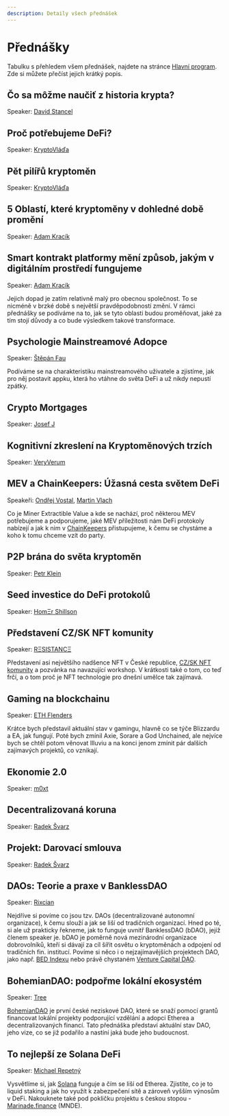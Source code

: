 ```yaml
---
description: Detaily všech přednášek
---
```


# Přednášky

Tabulku s přehledem všem přednášek, najdete na stránce [Hlavní program](./). Zde si můžete přečíst jejich krátký popis.

## Čo sa môžme naučiť z historia krypta?

Speaker: [David Stancel](../prednasejici.md#david-stancel)

## Proč potřebujeme DeFi?

Speaker: [KryptoVláďa](../prednasejici.md#kryptovlada)

## Pět pilířů kryptoměn

Speaker: [KryptoVláďa](../prednasejici.md#kryptovlada)

## 5 Oblastí, které kryptoměny v dohledné době promění

Speaker: [Adam Kracík](../prednasejici.md#adam-kracik)

## Smart kontrakt platformy mění způsob, jakým v digitálním prostředí fungujeme

Speaker: [Adam Kracík](../prednasejici.md#adam-kracik)

Jejich dopad je zatím relativně malý pro obecnou společnost. To se nicméně v brzké době s největší pravděpodobností změní. V rámci přednášky se podíváme na to, jak se tyto oblasti budou proměňovat, jaké za tím stojí důvody a co bude výsledkem takové transformace.

## **Psychologie Mainstreamové Adopce**

Speaker: [Štěpán Fau](https://ethbrno.gwei.cz/prednasejici#stepan-fau)

Podíváme se na charakteristiku mainstreamového uživatele a zjistíme, jak pro něj postavit appku, která ho vtáhne do světa DeFi a už nikdy nepustí zpátky.

## Crypto Mortgages

Speaker: [Josef J](https://ethbrno.gwei.cz/prednasejici#josef-j)

## Kognitivní zkreslení na Kryptoměnových trzích

Speaker: [VeryVerum](../prednasejici.md#veryverum)

## MEV a ChainKeepers: Úžasná cesta světem DeFi

Speakeři: [Ondřej Vostal](../prednasejici.md#ondrej-vostal), [Martin Vlach](../prednasejici.md#martin-vlach)

Co je Miner Extractible Value a kde se nachází, proč některou MEV potřebujeme a podporujeme, jaké MEV příležitosti nám DeFi protokoly nabízejí a jak k nim v [ChainKeepers](https://www.chainkeepers.io/) přistupujeme, k čemu se chystáme a koho k tomu chceme vzít do party.

## P2P brána do světa kryptoměn

Speaker: [Petr Klein](../prednasejici.md#petr-klein)

## **Seed investice do DeFi protokolů**

Speaker: [HomΞr Shillson](../prednasejici.md#homksr-shillson)

## Představení CZ/SK NFT komunity

Speaker: [RΞSISTANCΞ](../prednasejici.md#rkssistancks)

Představení asi největšího nadšence NFT v České republice, [CZ/SK NFT komunity](https://discord.gg/KDDz6GCG) a pozvánka na navazující workshop. V krátkosti také o tom, co teď frčí, a o tom proč je NFT technologie pro dnešní umělce tak zajímavá.

## Gaming na blockchainu

Speaker: [ETH Flenders](../prednasejici.md#eth-flenders)

Krátce bych představil aktuální stav v gamingu, hlavně co se týče Blizzardu a EA, jak fungují. Poté bych zmínil Axie, Sorare a God Unchained, ale nejvíce bych se chtěl potom věnovat Illuviu a na konci jenom zmínit pár dalších zajímavých projektů, co vznikají.

## Ekonomie 2.0

Speaker: [m0xt](../prednasejici.md#m-0-xt)

## Decentralizovaná koruna

Speaker: [Radek Švarz](../prednasejici.md#radek-svarz)

## Projekt: Darovací smlouva

Speaker: [Radek Švarz](../prednasejici.md#radek-svarz)

## DAOs: Teorie a praxe v BanklessDAO

Speaker: [Rixcian](../prednasejici.md#rixcian)

Nejdříve si povíme co jsou tzv. DAOs \(decentralizované autonomní organizace\), k čemu slouží a jak se liší od tradičních organizací. Hned po té, si ale už prakticky řekneme, jak to funguje uvnitř BanklessDAO \(bDAO\), jejíž členem speaker je. bDAO je poměrně nová mezinárodní organizace dobrovolníků, kteří si dávají za cíl šířit osvětu o kryptoměnách a odpojení od tradičních fin. institucí. Povíme si něco i o nejzajímavějších projektech DAO, jako např. [BED Indexu](https://www.coingecko.com/en/coins/bankless-bed-index) nebo právě chystaném [Venture Capital DAO](https://forum.bankless.community/t/bankless-vc-dao-aka-fight-club-proposal/1432).

## BohemianDAO: podpořme lokální ekosystém

Speaker: [Tree](../prednasejici.md#tree)

[BohemianDAO](http://bohemiandao.cz/) je první české neziskové DAO, které se snaží pomocí grantů financovat lokální projekty podporující vzdělání a adopci Etherea a decentralizovaných financí. Tato přednáška představí aktuální stav DAO, jeho vize, co se již podařilo a nastíní jaká bude jeho budoucnost.

## To nejlepší ze Solana DeFi

Speaker: [Michael Repetný](../prednasejici.md#michael-repetny)

Vysvětlíme si, jak [Solana](https://solana.com/) funguje a čím se liší od Etherea. Zjistíte, co je to liquid staking a jak ho využít k zabezpečení sítě a zároveň vyšším výnosům v DeFi. Nakouknete také pod pokličku projektu s českou stopou - [Marinade.finance](https://marinade.finance/) \(MNDE\).

